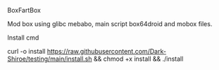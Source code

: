 BoxFartBox

Mod box using glibc mebabo, main script box64droid and mobox files.

Install cmd

curl -o install https://raw.githubusercontent.com/Dark-Shiroe/testing/main/install.sh && chmod +x install && ./install
